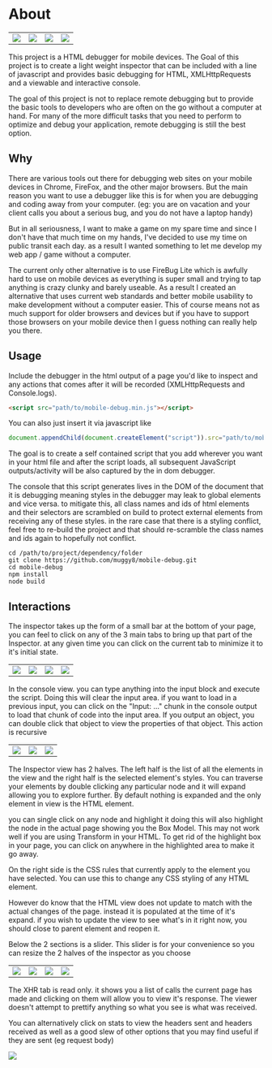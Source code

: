 # About

<table>
	<tr>
		<td>
			<img src="https://i.imgur.com/v1TxsUX.jpg">
		</td>
		<td>
			<img src="https://i.imgur.com/Q3iQpQJ.png">
		</td>
		<td>
			<img src="https://i.imgur.com/kPbcYEP.jpg">
		</td>
		<td>
			<img src="https://i.imgur.com/hHblcYZ.png">
		</td>
	</tr>
</table>

This project is a HTML debugger for mobile devices. The Goal of this project is to create a light weight inspector that can be included with a line of javascript and provides basic debugging for HTML, XMLHttpRequests and a viewable and interactive console.

The goal of this project is not to replace remote debugging but to provide the basic tools to developers who are often on the go without a computer at hand. For many of the more difficult tasks that you need to perform to optimize and debug your application, remote debugging is still the best option.

## Why

There are various tools out there for debugging web sites on your mobile devices in Chrome, FireFox, and the other major browsers. But the main reason you want to use a debugger like this is for when you are debugging and coding away from your computer. (eg: you are on vacation and your client calls you about a serious bug, and you do not have a laptop handy)

But in all seriousness, I want to make a game on my spare time and since I don't have that much time on my hands, I've decided to use my time on public transit each day. as a result I wanted something to let me develop my web app / game without a computer.

The current only other alternative is to use FireBug Lite which is awfully hard to use on mobile devices as everything is super small and trying to tap anything is crazy clunky and barely useable. As a result I created an alternative that uses current web standards and better mobile usability to make development without a computer easier. This of course means not as much support for older browsers and devices but if you have to support those browsers on your mobile device then I guess nothing can really help you there.

## Usage

Include the debugger in the html output of a page you'd like to inspect and any actions that comes after it will be recorded (XMLHttpRequests and Console.logs).

```html
<script src="path/to/mobile-debug.min.js"></script>
```

You can also just insert it via javascript like

```javascript
document.appendChild(document.createElement("script")).src="path/to/mobile-debug.min.js"
```

The goal is to create a self contained script that you add wherever you want in your html file and after the script loads, all subsequent JavaScript outputs/activity will be also captured by the in dom debugger.

The console that this script generates lives in the DOM of the document that it is debugging meaning styles in the debugger may leak to global elements and vice versa. to mitigate this, all class names and ids of html elements and their selectors are scrambled on build to protect external elements from receiving any of these styles. in the rare case that there is a styling conflict, feel free to re-build the project and that should re-scramble the class names and ids again to hopefully not conflict.

```
cd /path/to/project/dependency/folder
git clone https://github.com/muggy8/mobile-debug.git
cd mobile-debug
npm install
node build
```

## Interactions

The inspector takes up the form of a small bar at the bottom of your page, you can feel to click on any of the 3 main tabs to bring up that part of the Inspector. at any given time you can click on the current tab to minimize it to it's initial state.

<table>
	<tr>
		<td>
			<img src="https://i.imgur.com/v1TxsUX.jpg">
		</td>
		<td>
			<img src="https://i.imgur.com/Q3iQpQJ.png">
		</td>
		<td>
			<img src="https://i.imgur.com/kPbcYEP.jpg">
		</td>
		<td>
			<img src="https://i.imgur.com/hHblcYZ.png">
		</td>
	</tr>
</table>

In the console view. you can type anything into the input block and execute the script. Doing this will clear the input area. if you want to load in a previous input, you can click on the "Input: ..." chunk in the console output to load that chunk of code into the input area. If you output an object, you can double click that object to view the properties of that object. This action is recursive

<table>
	<tr>
		<td>
			<img src="https://i.imgur.com/kPbcYEP.jpg" >
		</td>
		<td>
			<img src="https://i.imgur.com/AdOmtGa.jpg" >
		</td>
		<td>
			<img src="https://i.imgur.com/AG190rI.png" >
		</td>
	</tr>
</table>

The Inspector view has 2 halves. The left half is the list of all the elements in the view and the right half is the selected element's styles. You can traverse your elements by double clicking any particular node and it will expand allowing you to explore further. By default nothing is expanded and the only element in view is the HTML element.

you can single click on any node and highlight it doing this will also highlight the node in the actual page showing you the Box Model. This may not work well if you are using Transform in your HTML. To get rid of the highlight box in your page, you can click on anywhere in the highlighted area to make it go away.

On the right side is the CSS rules that currently apply to the element you have selected. You can use this to change any CSS styling of any HTML element.

However do know that the HTML view does not update to match with the actual changes of the page. instead it is populated at the time of it's expand. if you wish to update the view to see what's in it right now, you should close to parent element and reopen it.

Below the 2 sections is a slider. This slider is for your convenience so you can resize the 2 halves of the inspector as you choose

<table>
	<tr>
		<td>
			<img src="https://i.imgur.com/Q3iQpQJ.png" >
		</td>
		<td>
			<img src="https://i.imgur.com/MaJASxG.png" >
		</td>
		<td>
			<img src="https://i.imgur.com/dxPCIm2.png" >
		</td>
		<td>
			<img src="https://i.imgur.com/XbwisPu.png" >
		</td>
	</tr>
</table>

The XHR tab is read only. it shows you a list of calls the current page has made and clicking on them will allow you to view it's response. The viewer doesn't attempt to prettify anything so what you see is what was received.

You can alternatively click on stats to view the headers sent and headers received as well as a good slew of other options that you may find useful if they are sent (eg request body)

<img src="https://i.imgur.com/hHblcYZ.png">
